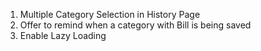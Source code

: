 1. Multiple Category Selection in History Page
2. Offer to remind when a category with Bill is being saved
3. Enable Lazy Loading